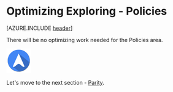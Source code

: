 <properties
	pageTitle="Global Customer Playbook optimizing-explore-policies | Azure"
	description="Global Customer Playbook - exploring the Policies area of the Optimizing Stage"
	services="global-customer-playbook"
	documentationCenter=""
	authors="jtong"
	manager="edwinc"
	editor=""
	tags="global-customer-playbook"/>

<tags
	ms.service="migration-lifecycle-optimizing"
	ms.workload=""
	ms.tgt_pltfrm=""
	ms.devlang="na"
	ms.topic="article"
	ms.date="12/26/2016"
	wacn.date="12/26/2016"
	wacn.lang="en"
	ms.author="jtong"/>


# Optimizing Exploring - Policies

[AZURE.INCLUDE [header](../../../includes/optimizing-explore.md)]

There will be no optimizing work needed for the Policies area.


![navigation](../../media/navigation.png)

Let's move to the next section - [Parity](/solutions/global-customer/optimizing/explore/parity/).